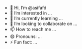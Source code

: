 - 👋 Hi, I’m @asifafd
- 👀 I’m interested in ...
- 🌱 I’m currently learning ...
- 💞️ I’m looking to collaborate on ...
- 📫 How to reach me ...
- 😄 Pronouns: ...
- ⚡ Fun fact: ...

<!---
asifafd/asifafd is a ✨ special ✨ repository because its `README.md` (this file) appears on your GitHub profile.
You can click the Preview link to take a look at your changes.
--->
